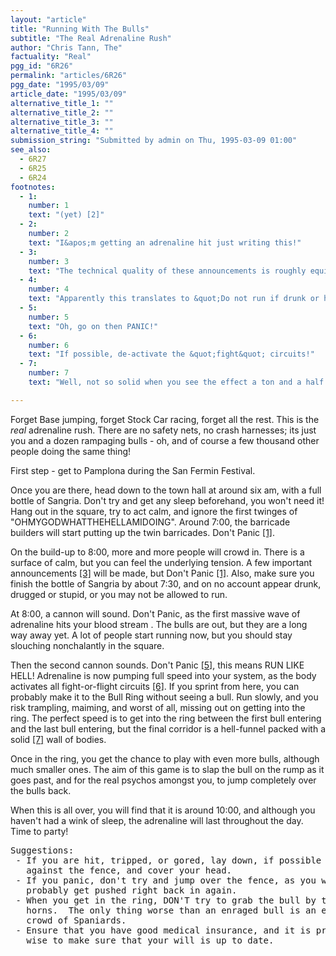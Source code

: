 ```yaml
---
layout: "article"
title: "Running With The Bulls"
subtitle: "The Real Adrenaline Rush"
author: "Chris Tann, The"
factuality: "Real"
pgg_id: "6R26"
permalink: "articles/6R26"
pgg_date: "1995/03/09"
article_date: "1995/03/09"
alternative_title_1: ""
alternative_title_2: ""
alternative_title_3: ""
alternative_title_4: ""
submission_string: "Submitted by admin on Thu, 1995-03-09 01:00"
see_also:
  - 6R27
  - 6R25
  - 6R24
footnotes: 
  - 1:
    number: 1
    text: "(yet) [2]"
  - 2:
    number: 2
    text: "I&apos;m getting an adrenaline hit just writing this!"
  - 3:
    number: 3
    text: "The technical quality of these announcements is roughly equivalent to a British Rail platform announcement. Rumour has it that the announcements are in several different languages, but they all come out like &quot;Phnurdle foop plick..&quot; [7]"
  - 4:
    number: 4
    text: "Apparently this translates to &quot;Do not run if drunk or high, don&apos;t run behind the bulls, don&apos;t run towards the bulls, don&apos;t distract the race officials, you may need them.&quot;"
  - 5:
    number: 5
    text: "Oh, go on then PANIC!"
  - 6:
    number: 6
    text: "If possible, de-activate the &quot;fight&quot; circuits!"
  - 7:
    number: 7
    text: "Well, not so solid when you see the effect a ton and a half of bull has on it."

---
```

<div>
<p>Forget Base jumping, forget Stock Car racing, forget all the rest. This is the <em>real</em> adrenaline rush. There are no safety nets, no crash harnesses; its just you and a dozen rampaging bulls - oh, and of course a few thousand other people doing the same thing!</p>
<p>First step - get to Pamplona during the San Fermin Festival.</p>
<p>Once you are there, head down to the town hall at around six am, with a full bottle of Sangria. Don't try and get any sleep beforehand, you won't need it! Hang out in the square, try to act calm, and ignore the first twinges of "OHMYGODWHATTHEHELLAMIDOING". Around 7:00, the barricade builders will start putting up the twin barricades. Don't Panic <a href="#footnote-body.1" name="footnote-link.1" class="footnote-link">[1]</a>.</p>
<p>On the build-up to 8:00, more and more people will crowd in. There is a surface of calm, but you can feel the underlying tension. A few important announcements <a href="#footnote-body.3" name="footnote-link.3" class="footnote-link">[3]</a> will be made, but Don't Panic <a href="#footnote-body.1" name="footnote-link.1" class="footnote-link">[1]</a>. Also, make sure you finish the bottle of Sangria by about 7:30, and on no account appear drunk, drugged or stupid, or you may not be allowed to run.</p>
<p>At 8:00, a cannon will sound. Don't Panic, as the first massive wave of adrenaline hits your blood stream . The bulls are out, but they are a long way away yet. A lot of people start running now, but you should stay slouching nonchalantly in the square.</p>
<p>Then the second cannon sounds. Don't Panic <a href="#footnote-body.5" name="footnote-link.5" class="footnote-link">[5]</a>, this means RUN LIKE HELL! Adrenaline is now pumping full speed into your system, as the body activates all fight-or-flight circuits <a href="#footnote-body.6" name="footnote-link.6" class="footnote-link">[6]</a>. If you sprint from here, you can probably make it to the Bull Ring without seeing a bull. Run slowly, and you risk trampling, maiming, and worst of all, missing out on getting into the ring. The perfect speed is to get into the ring between the first bull entering and the last bull entering, but the final corridor is a hell-funnel packed with a solid <a href="#footnote-body.7" name="footnote-link.7" class="footnote-link">[7]</a> wall of bodies.</p>
<p>Once in the ring, you get the chance to play with even more bulls, although much smaller ones. The aim of this game is to slap the bull on the rump as it goes past, and for the real psychos amongst you, to jump completely over the bulls back.</p>
<p>When this is all over, you will find that it is around 10:00, and although you haven't had a wink of sleep, the adrenaline will last throughout the day. Time to party!</p>
<pre>
Suggestions:
 - If you are hit, tripped, or gored, lay down, if possible right
   against the fence, and cover your head.
 - If you panic, don't try and jump over the fence, as you will
   probably get pushed right back in again.
 - When you get in the ring, DON'T try to grab the bull by the
   horns.  The only thing worse than an enraged bull is an enraged
   crowd of Spaniards.
 - Ensure that you have good medical insurance, and it is probably
   wise to make sure that your will is up to date.
</pre>
</div>
